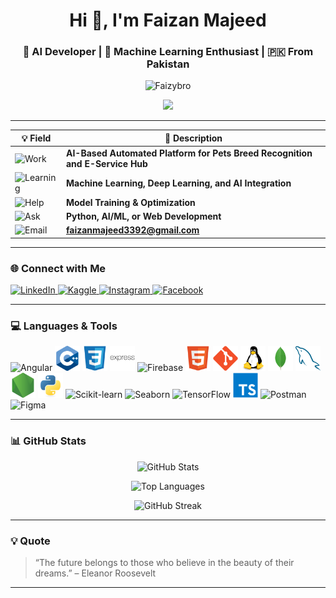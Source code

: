 <h1 align="center">Hi 👋, I'm Faizan Majeed</h1>
<h3 align="center">🚀 AI Developer | 🧠 Machine Learning Enthusiast | 🇵🇰 From Pakistan</h3>

<p align="center">
  <img src="https://komarev.com/ghpvc/?username=Faizybro&label=Profile%20Views&color=0e75b6&style=flat" alt="Faizybro" />
</p>

<p align="center">
  <a href="https://github.com/ryo-ma/github-profile-trophy">
    <img src="https://github-profile-trophy.vercel.app/?username=Faizybro&theme=algolia&no-frame=true&margin-w=10&column=6&title=Stars,Followers,Commits,Issues,PullRequest,Repositories" />
  </a>
</p>

  </a>
</p>

---

| 💡 Field                                                                                                                | 💬 Description                                                               |
| ----------------------------------------------------------------------------------------------------------------------- | ---------------------------------------------------------------------------- |
| ![Work](https://img.shields.io/badge/-Currently_Working_On-00bcd4?style=for-the-badge\&logo=github)                     | **AI-Based Automated Platform for Pets Breed Recognition and E-Service Hub** |
| ![Learning](https://img.shields.io/badge/-Currently_Learning-673ab7?style=for-the-badge\&logo=python\&logoColor=white)  | **Machine Learning, Deep Learning, and AI Integration**                      |
| ![Help](https://img.shields.io/badge/-Looking_For_Help_With-f44336?style=for-the-badge\&logo=opsgenie\&logoColor=white) | **Model Training & Optimization**                                            |
| ![Ask](https://img.shields.io/badge/-Ask_Me_About-4caf50?style=for-the-badge\&logo=stackoverflow\&logoColor=white)      | **Python, AI/ML, or Web Development**                                        |
| ![Email](https://img.shields.io/badge/-Reach_Me_At-607d8b?style=for-the-badge\&logo=gmail\&logoColor=white)             | **[faizanmajeed3392@gmail.com](mailto:faizanmajeed3392@gmail.com)**          |

---

### 🌐 Connect with Me
<p align="left">
  <a href="https://www.linkedin.com/in/faizanmajeed112/" target="_blank">
    <img src="https://cdn.jsdelivr.net/gh/devicons/devicon/icons/linkedin/linkedin-original.svg" alt="LinkedIn" width="30" height="30" />
  </a>
  <a href="https://www.kaggle.com/faizan68675" target="_blank">
    <img src="https://cdn.jsdelivr.net/gh/devicons/devicon/icons/kaggle/kaggle-original.svg" alt="Kaggle" width="30" height="30" />
  </a>
  <a href="https://instagram.com/faizanmajeed112" target="_blank">
    <img src="https://cdn.jsdelivr.net/npm/simple-icons@v5/icons/instagram.svg" alt="Instagram" width="30" height="30" />
  </a>
  <a href="https://facebook.com/" target="_blank">
    <img src="https://cdn.jsdelivr.net/npm/simple-icons@v5/icons/facebook.svg" alt="Facebook" width="30" height="30" />
  </a>
</p>

---

### 💻 Languages & Tools
<p align="left">
  <img src="https://angular.io/assets/images/logos/angular/angular.svg" alt="Angular" width="40" />
  <img src="https://raw.githubusercontent.com/devicons/devicon/master/icons/cplusplus/cplusplus-original.svg" alt="C++" width="40" />
  <img src="https://raw.githubusercontent.com/devicons/devicon/master/icons/css3/css3-original.svg" alt="CSS3" width="40" />
  <img src="https://raw.githubusercontent.com/devicons/devicon/master/icons/express/express-original-wordmark.svg" alt="Express" width="40" />
  <img src="https://www.vectorlogo.zone/logos/firebase/firebase-icon.svg" alt="Firebase" width="40" />
  <img src="https://raw.githubusercontent.com/devicons/devicon/master/icons/html5/html5-original.svg" alt="HTML5" width="40" />
  <img src="https://raw.githubusercontent.com/devicons/devicon/master/icons/git/git-original.svg" alt="Git" width="40" />
  <img src="https://raw.githubusercontent.com/devicons/devicon/master/icons/linux/linux-original.svg" alt="Linux" width="40" />
  <img src="https://raw.githubusercontent.com/devicons/devicon/master/icons/mongodb/mongodb-original.svg" alt="MongoDB" width="40" />
  <img src="https://raw.githubusercontent.com/devicons/devicon/master/icons/mysql/mysql-original.svg" alt="MySQL" width="40" />
  <img src="https://raw.githubusercontent.com/devicons/devicon/master/icons/nodejs/nodejs-original.svg" alt="Node.js" width="40" />
  <img src="https://raw.githubusercontent.com/devicons/devicon/master/icons/python/python-original.svg" alt="Python" width="40" />
  <img src="https://upload.wikimedia.org/wikipedia/commons/0/05/Scikit_learn_logo_small.svg" alt="Scikit-learn" width="40" />
  <img src="https://seaborn.pydata.org/_images/logo-mark-lightbg.svg" alt="Seaborn" width="40" />
  <img src="https://www.vectorlogo.zone/logos/tensorflow/tensorflow-icon.svg" alt="TensorFlow" width="40" />
  <img src="https://raw.githubusercontent.com/devicons/devicon/master/icons/typescript/typescript-original.svg" alt="TypeScript" width="40" />
  <img src="https://www.vectorlogo.zone/logos/getpostman/getpostman-icon.svg" alt="Postman" width="40" />
  <img src="https://www.vectorlogo.zone/logos/figma/figma-icon.svg" alt="Figma" width="40" />
</p>

---

### 📊 GitHub Stats

<p align="center">
  <img src="https://github-readme-stats.vercel.app/api?username=Faizybro&show_icons=true&theme=radical" alt="GitHub Stats" />
</p>

<p align="center">
  <img src="https://github-readme-stats.vercel.app/api/top-langs?username=Faizybro&show_icons=true&locale=en&layout=compact&theme=radical" alt="Top Languages" />
</p>

<p align="center">
  <img src="https://github-readme-streak-stats.herokuapp.com/?user=Faizybro&theme=radical" alt="GitHub Streak" />
</p>

---

### 💡 Quote
> “The future belongs to those who believe in the beauty of their dreams.” – Eleanor Roosevelt



---
